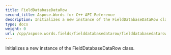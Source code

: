 ```yaml
---
title: FieldDatabaseDataRow
second_title: Aspose.Words for C++ API Reference
description: Initializes a new instance of the FieldDatabaseDataRow class. 
type: docs
weight: 0
url: /cpp/aspose.words.fields/fielddatabasedatarow/fielddatabasedatarow/
---
```


Initializes a new instance of the FieldDatabaseDataRow class. 

